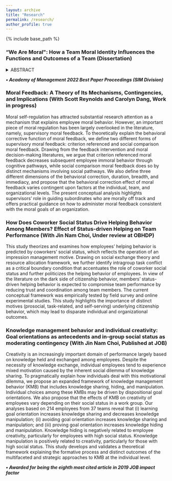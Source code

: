 ```yaml
---
layout: archive
title: "Research"
permalink: /research/
author_profile: true
---
```


{% include base_path %}

### “We Are Moral": How a Team Moral Identity Influences the Functions and Outcomes of a Team (Dissertation)

<details><summary>ABSTRACT</summary>
<p>


```python
print("This dissertation introduces the construct of team moral identity, which I define as a team’s shared sense of self that regards morality as a central, distinctive, and enduring characteristic of the team. In keeping with the literature on ethical theory, I delineate this construct as having two forms, conduct-oriented and outcome-oriented identity. Furthermore, I draw on the social identity and self-verification literatures to propose several critical antecedents and consequences of team moral identity. I validate a scale measuring team moral identity, examine the nomological network around the construct, and test several of the relationships proposed in the theoretical model using online, lab, and field data. The findings from this dissertation demonstrate that a) team moral identity dramatically impacts the functions and outcomes of a team, including those with moral and non-moral implications, and that b) conduct- and outcome-oriented team moral identity have distinct organizational implications. ")
```

</p>
</details>




**_•	Academy of Management 2022 Best Paper Proceedings (SIM Division)_**

### Moral Feedback: A Theory of Its Mechanisms, Contingencies, and Implications (With Scott Reynolds and Carolyn Dang, Work in progress)

Moral self-regulation has attracted substantial research attention as a mechanism that explains employee moral behavior. However, an important piece of moral regulation has been largely overlooked in the literature, namely, supervisory moral feedback. To theoretically explain the behavioral corrective function of moral feedback, we define two different forms of supervisory moral feedback: criterion referenced and social comparison moral feedback. Drawing from the feedback intervention and moral decision-making literatures, we argue that criterion referenced moral feedback decreases subsequent employee immoral behavior through cognitive pathways, while social comparison moral feedback does so by distinct mechanisms involving social pathways. We also define three different dimensions of the behavioral correction, duration, breadth, and immediacy, and propose that the behavioral correction effect of moral feedback varies contingent upon factors at the individual, team, and organizational levels. The present conceptual analysis highlights supervisors’ role in guiding subordinates who are morally off track and offers practical guidance on how to administer moral feedback consistent with the moral goals of an organization.  

### How Does Coworker Social Status Drive Helping Behavior Among Members? Effect of Status-driven Helping on Team Performance (With Jin Nam Choi, Under review at OBHDP)

This study theorizes and examines how employees’ helping behavior is predicted by coworkers’ social status, which reflects the operation of an impression management motive. Drawing on social exchange theory and resource allocation framework, we further identify intragroup task conflict as a critical boundary condition that accentuates the role of coworker social status and further politicizes the helping behavior of employees. In view of the literature on the dark side of citizenship behavior, members’ status-driven helping behavior is expected to compromise team performance by reducing trust and coordination among team members. The current conceptual framework was empirically tested by field survey and online experimental studies. This study highlights the importance of distinct motives (prosocial, task-related, and self-serving) underlying citizenship behavior, which may lead to disparate individual and organizational outcomes.

### Knowledge management behavior and individual creativity: Goal orientations as antecedents and in-group social status as moderating contingency (With Jin Nam Choi, Published at JOB)

Creativity is an increasingly important domain of performance largely based on knowledge held and exchanged among employees. Despite the necessity of knowledge exchange, individual employees tend to experience mixed motivation caused by the inherent social dilemma of knowledge sharing. To pragmatically explain how individuals deal with this motivational dilemma, we propose an expanded framework of knowledge management behavior (KMB) that includes knowledge sharing, hiding, and manipulation. Individual choices among these KMBs may be driven by dispositional goal orientations. We also propose that the effects of KMB on creativity of employees vary depending on their social status in a work group. Our analyses based on 214 employees from 37 teams reveal that (i) learning goal orientation increases knowledge sharing and decreases knowledge manipulation; (ii) avoiding goal orientation increases knowledge sharing and manipulation; and (iii) proving goal orientation increases knowledge hiding and manipulation. Knowledge hiding is negatively related to employee creativity, particularly for employees with high social status. Knowledge manipulation is positively related to creativity, particularly for those with high social status. This study develops and validates a theoretical framework explaining the formative process and distinct outcomes of the multifaceted and strategic approaches to KMB at the individual level.

_**•	Awarded for being the eighth most cited article in 2019 JOB impact factor**_







